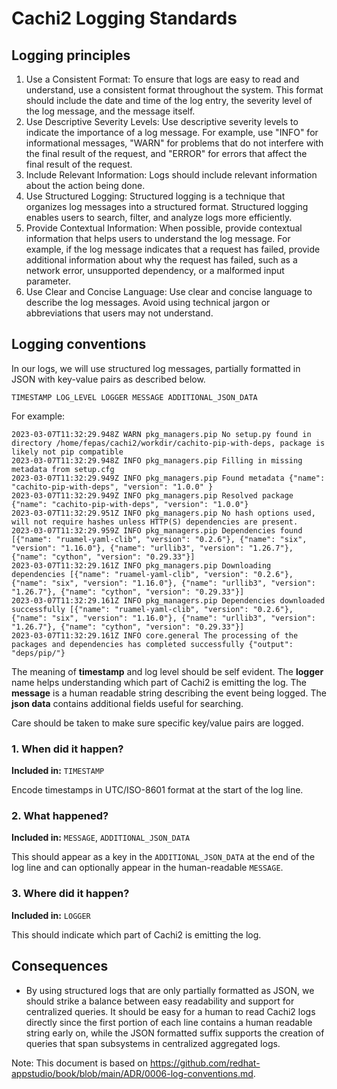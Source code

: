 # Cachi2 Logging Standards

## Logging principles

1) Use a Consistent Format: To ensure that logs are easy to read and understand, use a consistent format throughout the system. This format should include the date and time of the log entry, the severity level of the log message, and the message itself.
2) Use Descriptive Severity Levels: Use descriptive severity levels to indicate the importance of a log message. For example, use "INFO" for informational messages, "WARN" for problems that do not interfere with the final result of the request, and "ERROR" for errors that affect the final result of the request.
3) Include Relevant Information: Logs should include relevant information about the action being done.
4) Use Structured Logging: Structured logging is a technique that organizes log messages into a structured format. Structured logging enables users to search, filter, and analyze logs more efficiently.
5) Provide Contextual Information: When possible, provide contextual information that helps users to understand the log message. For example, if the log message indicates that a request has failed, provide additional information about why the request has failed, such as a network error, unsupported dependency, or a malformed input parameter.
6) Use Clear and Concise Language: Use clear and concise language to describe the log messages. Avoid using technical jargon or abbreviations that users may not understand.


## Logging conventions

In our logs, we will use structured log messages, partially formatted in JSON with key-value pairs as described below.

```
TIMESTAMP LOG_LEVEL LOGGER MESSAGE ADDITIONAL_JSON_DATA
```

For example:

```
2023-03-07T11:32:29.948Z WARN pkg_managers.pip No setup.py found in directory /home/fepas/cachi2/workdir/cachito-pip-with-deps, package is likely not pip compatible
2023-03-07T11:32:29.948Z INFO pkg_managers.pip Filling in missing metadata from setup.cfg
2023-03-07T11:32:29.949Z INFO pkg_managers.pip Found metadata {"name": "cachito-pip-with-deps", "version": "1.0.0" }
2023-03-07T11:32:29.949Z INFO pkg_managers.pip Resolved package {"name": "cachito-pip-with-deps", "version": "1.0.0"}
2023-03-07T11:32:29.951Z INFO pkg_managers.pip No hash options used, will not require hashes unless HTTP(S) dependencies are present.
2023-03-07T11:32:29.959Z INFO pkg_managers.pip Dependencies found [{"name": "ruamel-yaml-clib", "version": "0.2.6"}, {"name": "six", "version": "1.16.0"}, {"name": "urllib3", "version": "1.26.7"}, {"name": "cython", "version": "0.29.33"}]
2023-03-07T11:32:29.161Z INFO pkg_managers.pip Downloading dependencies [{"name": "ruamel-yaml-clib", "version": "0.2.6"}, {"name": "six", "version": "1.16.0"}, {"name": "urllib3", "version": "1.26.7"}, {"name": "cython", "version": "0.29.33"}]
2023-03-07T11:32:29.161Z INFO pkg_managers.pip Dependencies downloaded successfully [{"name": "ruamel-yaml-clib", "version": "0.2.6"}, {"name": "six", "version": "1.16.0"}, {"name": "urllib3", "version": "1.26.7"}, {"name": "cython", "version": "0.29.33"}]
2023-03-07T11:32:29.161Z INFO core.general The processing of the packages and dependencies has completed successfully {"output": "deps/pip/"}
```

The meaning of **timestamp** and log level should be self evident. The **logger** name helps understanding which part of Cachi2 is emitting the log. The **message** is a human readable string describing the event being logged. The **json data** contains additional fields useful for searching.

Care should be taken to make sure specific key/value pairs are logged.

### 1. When did it happen?

**Included in:** `TIMESTAMP`

Encode timestamps in UTC/ISO-8601 format at the start of the log line.

### 2. What happened?

**Included in:** `MESSAGE`, `ADDITIONAL_JSON_DATA`

This should appear as a key in the `ADDITIONAL_JSON_DATA` at the end of the log line and can
optionally appear in the human-readable `MESSAGE`.

### 3. Where did it happen?

**Included in:** `LOGGER`

This should indicate which part of Cachi2 is emitting the log.

## Consequences

* By using structured logs that are only partially formatted as JSON, we should strike a balance
  between easy readability and support for centralized queries. It should be easy for a human to
  read Cachi2 logs directly since the first portion of each line contains a human
  readable string early on, while the JSON formatted suffix supports the creation of queries that
  span subsystems in centralized aggregated logs.


Note: This document is based on https://github.com/redhat-appstudio/book/blob/main/ADR/0006-log-conventions.md.
